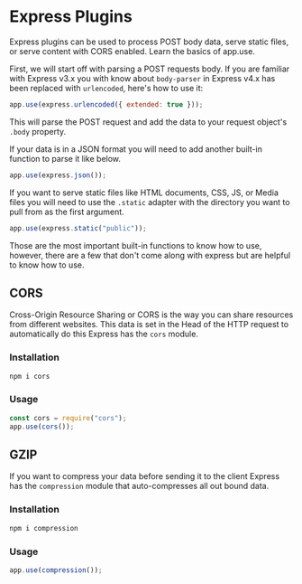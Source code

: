 # Express Plugins

Express plugins can be used to process POST body data, serve static files, or serve content with CORS enabled. Learn the basics of app.use.

First, we will start off with parsing a POST requests body. If you are familiar with Express v3.x you with know about `body-parser` in Express v4.x has been replaced with `urlencoded`, here's how to use it:

```javascript
app.use(express.urlencoded({ extended: true }));
```

This will parse the POST request and add the data to your request object's `.body` property.

If your data is in a JSON format you will need to add another built-in function to parse it like below.

```javascript
app.use(express.json());
```

If you want to serve static files like HTML documents, CSS, JS, or Media files you will need to use the `.static` adapter with the directory you want to pull from as the first argument.

```javascript
app.use(express.static("public"));
```

Those are the most important built-in functions to know how to use, however, there are a few that don't come along with express but are helpful to know how to use.

## CORS

Cross-Origin Resource Sharing or CORS is the way you can share resources from different websites. This data is set in the Head of the HTTP request to automatically do this Express has the `cors` module.

### Installation

```sh
npm i cors
```

### Usage

```javascript
const cors = require("cors");
app.use(cors());
```

## GZIP

If you want to compress your data before sending it to the client Express has the `compression` module that auto-compresses all out bound data.

### Installation

```sh
npm i compression
```

### Usage

```javascript
app.use(compression());
```
